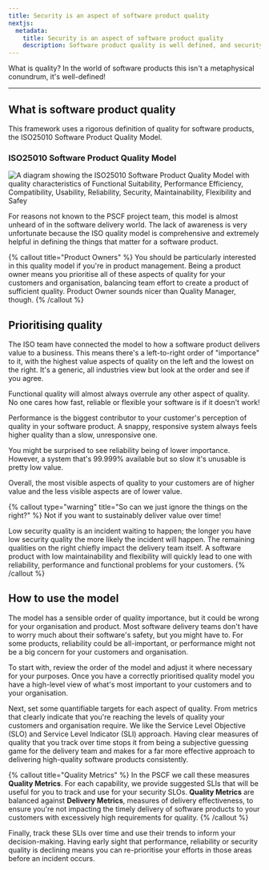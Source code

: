 ```yaml
---
title: Security is an aspect of software product quality
nextjs:
  metadata:
    title: Security is an aspect of software product quality
    description: Software product quality is well defined, and security is just one aspect of it.
---
```


What is quality? In the world of software products this isn't a metaphysical conundrum, it's well-defined!

---

## What is software product quality

This framework uses a rigorous definition of quality for software products, the ISO25010 Software Product Quality Model.

### ISO25010 Software Product Quality Model

![A diagram showing the ISO25010 Software Product Quality Model with quality characteristics of Functional Suitability, Performance Efficiency, Compatibility, Usability, Reliability, Security, Maintainability, Flexibility and Safey](/images/iso25010-software-product-quality-model.png)

For reasons not known to the PSCF project team, this model is almost unheard of in the software delivery world. The lack of awareness is very unfortunate because the ISO quality model is comprehensive and extremely helpful in defining the things that matter for a software product.

{% callout title="Product Owners" %}
You should be particularly interested in this quality model if you're in product management. Being a product owner means you prioritise all of these aspects of quality for your customers and organisation, balancing team effort to create a product of sufficient quality. Product Owner sounds nicer than Quality Manager, though.
{% /callout %}

## Prioritising quality

The ISO team have connected the model to how a software product delivers value to a business. This means there's a left-to-right order of "importance" to it, with the highest value aspects of quality on the left and the lowest on the right. It's a generic, all industries view but look at the order and see if you agree.

Functional quality will almost always overrule any other aspect of quality. No one cares how fast, reliable or flexible your software is if it doesn't work!

Performance is the biggest contributor to your customer's perception of quality in your software product. A snappy, responsive system always feels higher quality than a slow, unresponsive one.

You might be surprised to see reliability being of lower importance. However, a system that's 99.999% available but so slow it's unusable is pretty low value.

Overall, the most visible aspects of quality to your customers are of higher value and the less visible aspects are of lower value.

{% callout type="warning" title="So can we just ignore the things on the right?" %}
Not if you want to sustainably deliver value over time!

Low security quality is an incident waiting to happen; the longer you have low security quality the more likely the incident will happen. The remaining qualities on the right chiefly impact the delivery team itself. A software product with low maintainability and flexibility will quickly lead to one with reliability, performance and functional problems for your customers.
{% /callout %}

## How to use the model

The model has a sensible order of quality importance, but it could be wrong for your organisation and product. Most software delivery teams don't have to worry much about their software's safety, but you might have to. For some products, reliability could be all-important, or performance might not be a big concern for your customers and organisation.

To start with, review the order of the model and adjust it where necessary for your purposes. Once you have a correctly prioritised quality model you have a high-level view of what's most important to your customers and to your organisation.

Next, set some quantifiable targets for each aspect of quality. From metrics that clearly indicate that you're reaching the levels of quality your customers and organisation require. We like the Service Level Objective (SLO) and Service Level Indicator (SLI) approach. Having clear measures of quality that you track over time stops it from being a subjective guessing game for the delivery team and makes for a far more effective approach to delivering high-quality software products consistently.

{% callout title="Quality Metrics" %}
In the PSCF we call these measures **Quality Metrics**. For each capability, we provide suggested SLIs that will be useful for you to track and use for your security SLOs. **Quality Metrics** are balanced against **Delivery Metrics**, measures of delivery effectiveness, to ensure you're not impacting the timely delivery of software products to your customers with excessively high requirements for quality.
{% /callout %}

Finally, track these SLIs over time and use their trends to inform your decision-making. Having early sight that performance, reliability or security quality is declining means you can re-prioritise your efforts in those areas before an incident occurs.
